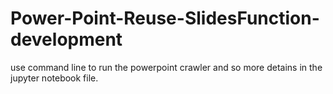 # Power-Point-Reuse-SlidesFunction-development
use command line to run the powerpoint crawler and so more detains in the jupyter notebook file.
